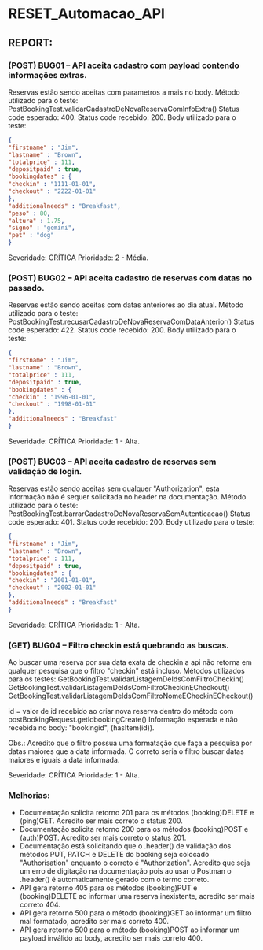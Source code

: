 # RESET_Automacao_API

## REPORT:

### (POST) BUG01 – API aceita cadastro com payload contendo informações extras.

Reservas estão sendo aceitas com parametros a mais no body.
Método utilizado para o teste: PostBookingTest.validarCadastroDeNovaReservaComInfoExtra()
Status code esperado: 400.
Status code recebido: 200.
Body utilizado para o teste:
```json
{
"firstname" : "Jim",
"lastname" : "Brown",
"totalprice" : 111,
"depositpaid" : true,
"bookingdates" : {
"checkin" : "1111-01-01",
"checkout" : "2222-01-01"
},
"additionalneeds" : "Breakfast",
"peso" : 80,
"altura" : 1.75,
"signo" : "gemini",
"pet" : "dog"
}
```
Severidade: CRÍTICA Prioridade: 2 - Média.

### (POST) BUG02 – API aceita cadastro de reservas com datas no passado.

Reservas estão sendo aceitas com datas anteriores ao dia atual.
Método utilizado para o teste: PostBookingTest.recusarCadastroDeNovaReservaComDataAnterior()
Status code esperado: 422.
Status code recebido: 200.
Body utilizado para o teste:
```json
{
"firstname" : "Jim",
"lastname" : "Brown",
"totalprice" : 111,
"depositpaid" : true,
"bookingdates" : {
"checkin" : "1996-01-01",
"checkout" : "1998-01-01"
},
"additionalneeds" : "Breakfast"
}
```
Severidade: CRÍTICA Prioridade: 1 - Alta.

### (POST) BUG03 – API aceita cadastro de reservas sem validação de login.

Reservas estão sendo aceitas sem qualquer "Authorization", esta informação não é sequer solicitada no header na documentação.
Método utilizado para o teste: PostBookingTest.barrarCadastroDeNovaReservaSemAutenticacao()
Status code esperado: 401.
Status code recebido: 200.
Body utilizado para o teste:
```json
{
"firstname" : "Jim",
"lastname" : "Brown",
"totalprice" : 111,
"depositpaid" : true,
"bookingdates" : {
"checkin" : "2001-01-01",
"checkout" : "2002-01-01"
},
"additionalneeds" : "Breakfast"
}
```
Severidade: CRÍTICA Prioridade: 1 - Alta.

### (GET) BUG04 – Filtro checkin está quebrando as buscas.

Ao buscar uma reserva por sua data exata de checkin a api não retorna em qualquer pesquisa que o filtro "checkin" está incluso.
Métodos utilizados para os testes:
GetBookingTest.validarListagemDeIdsComFiltroCheckin()
GetBookingTest.validarListagemDeIdsComFiltroCheckinECheckout()
GetBookingTest.validarListagemDeIdsComFiltroNomeECheckinECheckout()

id = valor de id recebido ao criar nova reserva dentro do método com postBookingRequest.getIdbookingCreate()
Informação esperada e não recebida no body: "bookingid", (hasItem(id)).

Obs.: Acredito que o filtro possua uma formatação que faça a pesquisa por datas maiores que a data informada.
O correto seria o filtro buscar datas maiores e iguais a data informada.

Severidade: CRÍTICA Prioridade: 1 - Alta.

### Melhorias:
* Documentação solicita retorno 201 para os métodos (booking)DELETE e (ping)GET. Acredito ser mais correto o status 200.
* Documentação solicita retorno 200 para os métodos (booking)POST e (auth)POST. Acredito ser mais correto o status 201.
* Documentação está solicitando que o .header() de validação dos métodos PUT, PATCH e DELETE do booking
seja colocado "Authorisation" enquanto o correto é "Authorization". Acredito que seja um erro de digitação na documentação
pois ao usar o Postman o .header() é automaticamente gerado com o termo correto.
* API gera retorno 405 para os métodos (booking)PUT e (booking)DELETE ao informar uma reserva inexistente, acredito ser mais correto 404.
* API gera retorno 500 para o método (booking)GET ao informar um filtro mal formatado, acredito ser mais correto 400.
* API gera retorno 500 para o método (booking)POST ao informar um payload inválido ao body, acredito ser mais correto 400.





